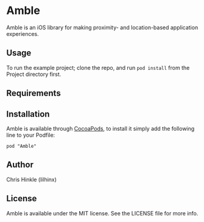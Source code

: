 # Amble

Amble is an iOS library for making proximity- and location-based application experiences.

## Usage

To run the example project; clone the repo, and run `pod install` from the Project directory first.

## Requirements

## Installation

Amble is available through [CocoaPods](http://cocoapods.org), to install
it simply add the following line to your Podfile:

    pod "Amble"

## Author

Chris Hinkle (lilhinx)

## License

Amble is available under the MIT license. See the LICENSE file for more info.


